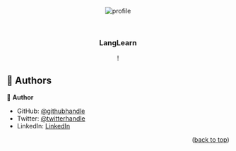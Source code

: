 <a name="readme-top"></a>
<div align="center">

![profile](https://github.com/IshuKrPathak/Lang-Learn/assets/77011944/99eda05c-bb7d-456c-a69b-362266aba6d9)

  <br/>
  <h3><b> LangLearn </b></h3>!
</div>



<!-- AUTHORS -->

## 👥 Authors <a name="authors"></a>


👤 **Author**

- GitHub: [@githubhandle](https://github.com/Ishukumarpathak)
- Twitter: [@twitterhandle](https://twitter.com/ishu__pathak)
- LinkedIn: [LinkedIn](https://www.linkedin.com/in/ishu-pathak/)


<p align="right">(<a href="#readme-top">back to top</a>)</p>



